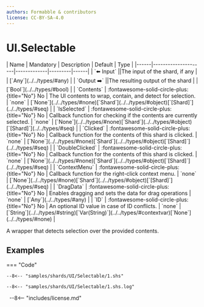 ```yaml
---
authors: Formabble & contributors
license: CC-BY-SA-4.0
---
```



# UI.Selectable

<div class="sh-parameters" markdown="1">
| Name | Mandatory | Description | Default | Type |
|------|---------------------|-------------|---------|------|
| `⬅️ Input` ||The input of the shard, if any | | [`Any`](../../types/#any) |
| `Output ➡️` ||The resulting output of the shard | | [`Bool`](../../types/#bool) |
| `Contents` | :fontawesome-solid-circle-plus:{title="No"} No  | The UI contents to wrap, contain, and detect for selection. | `none` | [`None`](../../types/#none)[`Shard`](../../types/#object)[`[Shard]`](../../types/#seq) |
| `IsSelected` | :fontawesome-solid-circle-plus:{title="No"} No  | Callback function for checking if the contents are currently selected. | `none` | [`None`](../../types/#none)[`Shard`](../../types/#object)[`[Shard]`](../../types/#seq) |
| `Clicked` | :fontawesome-solid-circle-plus:{title="No"} No  | Callback function for the contents of this shard is clicked. | `none` | [`None`](../../types/#none)[`Shard`](../../types/#object)[`[Shard]`](../../types/#seq) |
| `DoubleClicked` | :fontawesome-solid-circle-plus:{title="No"} No  | Callback function for the contents of this shard is clicked. | `none` | [`None`](../../types/#none)[`Shard`](../../types/#object)[`[Shard]`](../../types/#seq) |
| `ContextMenu` | :fontawesome-solid-circle-plus:{title="No"} No  | Callback function for the right-click context menu. | `none` | [`None`](../../types/#none)[`Shard`](../../types/#object)[`[Shard]`](../../types/#seq) |
| `DragData` | :fontawesome-solid-circle-plus:{title="No"} No  | Enables dragging and sets the data for drag operations | `none` | [`Any`](../../types/#any) |
| `ID` | :fontawesome-solid-circle-plus:{title="No"} No  | An optional ID value in case of ID conflicts. | `none` | [`String`](../../types/#string)[`Var(String)`](../../types/#contextvar)[`None`](../../types/#none) |

</div>

A wrapper that detects selection over the provided contents.

## Examples

=== "Code"

  ```x86asm linenums="1"
  --8<-- "samples/shards/UI/Selectable/1.shs"
  ```

  ```
  --8<-- "samples/shards/UI/Selectable/1.shs.log"
  ```
&nbsp;
--8<-- "includes/license.md"

